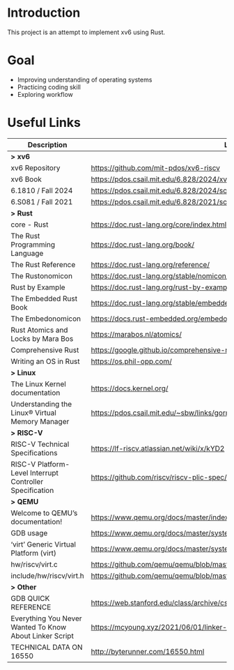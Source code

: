 # Introduction

This project is an attempt to implement xv6 using Rust.

# Goal

- Improving understanding of operating systems
- Practicing coding skill
- Exploring workflow

# Useful Links

| Description                                              | Link                                                                            |
|----------------------------------------------------------|---------------------------------------------------------------------------------| 
| **> xv6**                                                |                                                                                 |
| xv6 Repository                                           | https://github.com/mit-pdos/xv6-riscv                                           |
| xv6 Book                                                 | https://pdos.csail.mit.edu/6.828/2024/xv6/book-riscv-rev4.pdf                   |                  
| 6.1810 / Fall 2024                                       | https://pdos.csail.mit.edu/6.828/2024/schedule.html                             |
| 6.S081 / Fall 2021                                       | https://pdos.csail.mit.edu/6.828/2021/schedule.html                             |
| **> Rust**                                               |                                                                                 |
| core - Rust                                              | https://doc.rust-lang.org/core/index.html                                       |                       
| The Rust Programming Language                            | https://doc.rust-lang.org/book/                                                 |                                 
| The Rust Reference                                       | https://doc.rust-lang.org/reference/                                            |
| The Rustonomicon                                         | https://doc.rust-lang.org/stable/nomicon/                                       |
| Rust by Example                                          | https://doc.rust-lang.org/rust-by-example/index.html                            |
| The Embedded Rust Book                                   | https://doc.rust-lang.org/stable/embedded-book/intro/index.html                 |
| The Embedonomicon                                        | https://docs.rust-embedded.org/embedonomicon/                                   |
| Rust Atomics and Locks by Mara Bos                       | https://marabos.nl/atomics/                                                     |
| Comprehensive Rust                                       | https://google.github.io/comprehensive-rust/index.html                          |
| Writing an OS in Rust                                    | https://os.phil-opp.com/                                                        |
| **> Linux**                                              |                                                                                 |
| The Linux Kernel documentation                           | https://docs.kernel.org/                                                        |
| Understanding the Linux® Virtual Memory Manager          | https://pdos.csail.mit.edu/~sbw/links/gorman_book.pdf                           |
| **> RISC-V**                                             |                                                                                 |
| RISC-V Technical Specifications                          | https://lf-riscv.atlassian.net/wiki/x/kYD2                                      |                                      
| RISC-V Platform-Level Interrupt Controller Specification | https://github.com/riscv/riscv-plic-spec/blob/master/riscv-plic.adoc            |
| **> QEMU**                                               |                                                                                 |
| Welcome to QEMU’s documentation!                         | https://www.qemu.org/docs/master/index.html                                     |
| GDB usage                                                | https://www.qemu.org/docs/master/system/gdb.html                                |
| ‘virt’ Generic Virtual Platform (virt)                   | https://www.qemu.org/docs/master/system/riscv/virt.html                         |
| hw/riscv/virt.c                                          | https://github.com/qemu/qemu/blob/master/hw/riscv/virt.c#L81                    |
| include/hw/riscv/virt.h                                  | https://github.com/qemu/qemu/blob/master/include/hw/riscv/virt.h#L92            |
| **> Other**                                              |                                                                                 |
| GDB QUICK REFERENCE                                      | https://web.stanford.edu/class/archive/cs/cs143/cs143.1128/documents/gdbref.pdf |
| Everything You Never Wanted To Know About Linker Script  | https://mcyoung.xyz/2021/06/01/linker-script/                                   |
| TECHNICAL DATA ON 16550                                  | http://byterunner.com/16550.html                                                |
